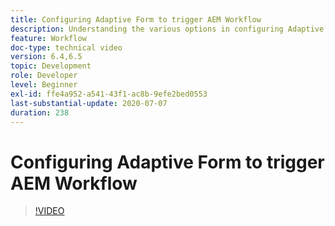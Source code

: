 ```yaml
---
title: Configuring Adaptive Form to trigger AEM Workflow
description: Understanding the various options in configuring Adaptive Form to trigger AEM Workflow
feature: Workflow
doc-type: technical video
version: 6.4,6.5
topic: Development
role: Developer
level: Beginner
exl-id: ffe4a952-a541-43f1-ac8b-9efe2bed0553
last-substantial-update: 2020-07-07
duration: 238
---
```

# Configuring Adaptive Form to trigger AEM Workflow


>[!VIDEO](https://video.tv.adobe.com/v/28316?quality=12&learn=on)
